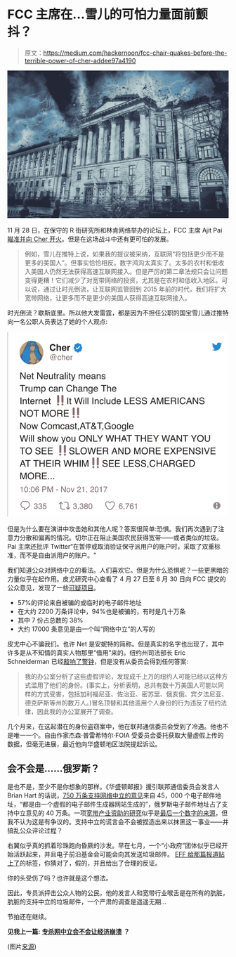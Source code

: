 # FCC 主席在…雪儿的可怕力量面前颤抖？

> 原文：<https://medium.com/hackernoon/fcc-chair-quakes-before-the-terrible-power-of-cher-addee97a4190>

![](img/5d508432cd3881c940924957fd03d1c1.png)

11 月 28 日，在保守的 R 街研究所和林肯网络举办的论坛上，FCC 主席 Ajit Pai [瞄准并向 Cher 开火](https://transition.fcc.gov/Daily_Releases/Daily_Business/2017/db1128/DOC-347980A1.pdf)。但是在这场战斗中还有更可怕的发展。

> 例如，雪儿在推特上说，如果我的提议被采纳，互联网“将包括更少而不是更多的美国人”。但事实恰恰相反。数字鸿沟太真实了。太多的农村和低收入美国人仍然无法获得高速互联网接入。但是严厉的第二章法规只会让问题变得更糟！它们减少了对宽带网络的投资，尤其是在农村和低收入地区。可以说，通过让时光倒流，让互联网监管回到 2015 年前的时代，我们将扩大宽带网络，让更多而不是更少的美国人获得高速互联网接入。

时光倒流？歇斯底里。所以他大发雷霆，都是因为不担任公职的国宝雪儿通过推特向一名公职人员表达了她的个人观点:

![](img/723bceab36d93c3ddd712f8c49a13656.png)

但是为什么要在演讲中攻击她和其他人呢？答案很简单:恐惧。我们再次遇到了注意力分散和偏离的情况。切尔正在阻止美国农民获得宽带——或者类似的垃圾。Pai 主席还批评 Twitter“在暂停或取消验证保守派用户的账户时，采取了双重标准，而不是自由派用户的账户。"

我们知道公众对网络中立的看法。人们喜欢它。但是为什么恐惧呢？一些更黑暗的力量似乎在起作用。皮尤研究中心查看了 4 月 27 日至 8 月 30 日向 FCC 提交的公众意见，发现了一些[可疑项目](http://www.pewinternet.org/2017/11/29/public-comments-to-the-federal-communications-commission-about-net-neutrality-contain-many-inaccuracies-and-duplicates/)。

*   57%的评论来自被骗的或临时的电子邮件地址
*   在大约 2200 万条评论中，94%也是被骗的，有时是几十万条
*   其中 7 份占总数的 38%
*   大约 17000 条意见是由一个叫“网络中立”的人写的

皮尤中心不骗我们。也许 Net 是安妮特的简称。但是真实的名字也出现了，其中许多是从不知情的真实人物那里“借用”来的。纽约州司法部长 Eric Schneiderman 已经[敲响了警钟](/@AGSchneiderman/an-open-letter-to-the-fcc-b867a763850a)，但是没有从委员会得到任何答案:

> 我的办公室分析了这些虚假评论，发现成千上万的纽约人可能已经以这种方式滥用了他们的身份。(事实上，分析表明，总共有数十万美国人可能以同样的方式受害，包括加利福尼亚、佐治亚、密苏里、俄亥俄、宾夕法尼亚、德克萨斯等州的数万人。)冒名顶替和其他滥用个人身份的行为违反了纽约法律，因此我的办公室展开了调查。

几个月来，在这起潜在的身份盗窃案中，他在联邦通信委员会受到了冷遇。他也不是唯一一个。自由作家杰森·普雷希特尔·FOIA 受委员会委托获取大量虚假上传的数据，但毫无进展，最近他向华盛顿地区法院提起诉讼。

## 会不会是……俄罗斯？

是也不是，至少不是你想象的那样。《华盛顿邮报》援引联邦通信委员会发言人 Brian Hart 的话说，[750 万条支持网络中立的意见](https://www.washingtonpost.com/news/the-switch/wp/2017/11/24/fcc-net-neutrality-process-corrupted-by-fake-comments-and-vanishing-consumer-complaints-officials-say/?utm_term=.fc00e8b61625)来自 45，000 个电子邮件地址，“都是由一个虚假的电子邮件生成器网站生成的”，俄罗斯电子邮件地址占了支持中立意见的 40 万条。一项[宽带产业资助的研究](https://www.theregister.co.uk/2017/08/31/net_neutrality_comments_close/)似乎是[最后一个数字的来源](http://www.emprata.com/reports/fcc-restoring-internet-freedom-docket/)，但我不认为这是有争议的。支持中立的谎言会不会被捏造出来以抹黑这一事业——并搞乱公众评论过程？

右翼似乎真的抓着珍珠跑向昏厥的沙发。早在七月，一个“小政府”团体似乎已经开始活跃起来，并且电子前沿基金会可能会向其发送垃圾邮件。 [EFF 给那篇报道贴上了](https://www.eff.org/deeplinks/2017/06/nlpcs-false-report-diverts-attention-concerns-real-net-neutrality-supporters)的标签，你猜对了，假的，并且给出了合理的反证。

你的头受伤了吗？也许就是这个想法。

因此，专员派抨击公众人物的公民，他的发言人和宽带行业喉舌是在所有的肮脏，肮脏的支持中立的垃圾邮件，一个严肃的调查是遥遥无期…

节拍还在继续。

**见我上一篇:** [**专杀网中立会不会让经济崩溃**](https://hackernoon.com/will-killing-net-neutrality-crash-the-economy-4d4e9b2a259b) **？**

(图片[来源](https://pixabay.com/en/storm-rain-lightning-weather-2729176/))